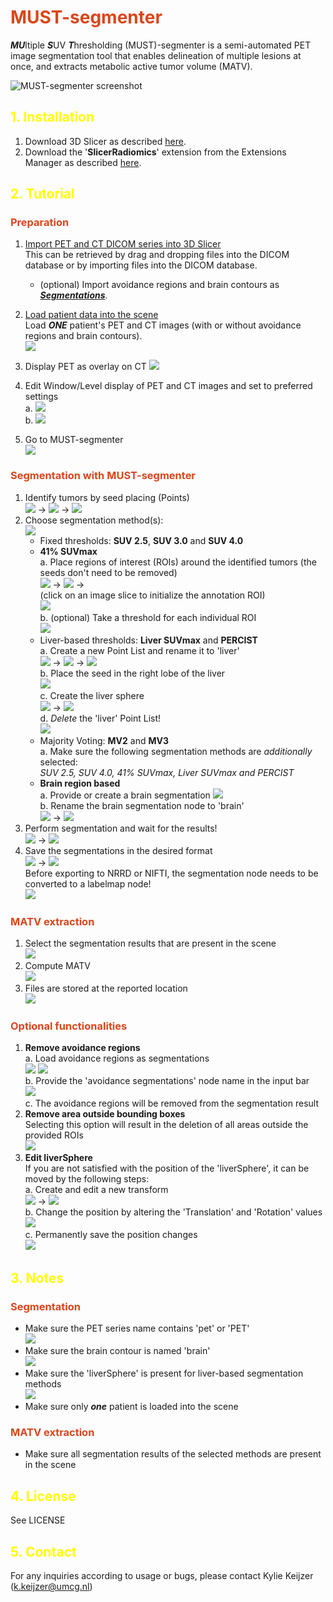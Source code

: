 # <span style="color:#DA461C">MUST-segmenter</span>
***MU***ltiple ***S***UV ***T***hresholding (MUST)-segmenter is a semi-automated PET image segmentation tool that enables delineation of 
multiple lesions at once, and extracts metabolic active tumor volume (MATV).

![](screenshots/Slicer-MUST-segmenter_screenshot.png?raw=true "MUST-segmenter screenshot")  

## <span style="color:#FFFF00">1. Installation</span>
1. Download 3D Slicer as described [here](https://slicer.readthedocs.io/en/latest/user_guide/getting_started.html#installing-3d-slicer).  
2. Download the '**SlicerRadiomics**' extension from the Extensions Manager as described [here](https://slicer.readthedocs.io/en/latest/user_guide/extensions_manager.html#install-extensions).

## <span style="color:#FFFF00">2. Tutorial</span>

### <span style="color:#DA461C">Preparation</span>

1. [Import PET and CT DICOM series into 3D Slicer ](https://slicer.readthedocs.io/en/latest/user_guide/modules/dicom.html#dicom-import)  
This can be retrieved by drag and dropping files into the DICOM database or by importing files into the DICOM database.
   - (optional) Import avoidance regions and brain contours as ***[Segmentations](https://slicer.readthedocs.io/en/latest/user_guide/modules/segmentations.html#import-an-existing-segmentation-from-volume-file)***.

2. [Load patient data into the scene](https://slicer.readthedocs.io/en/latest/user_guide/modules/dicom.html#dicom-loading)  
Load ***ONE*** patient's PET and CT images (with or without avoidance regions and brain contours).  
![](screenshots/1.png?raw=true "")  
3. Display PET as overlay on CT
![](screenshots/3.png?raw=true "")  
4. Edit Window/Level display of PET and CT images and set to preferred settings  
a. ![](screenshots/4.png?raw=true "")  
b. ![](screenshots/5.png?raw=true "")  
5. Go to MUST-segmenter  
![](screenshots/6.png?raw=true "")  

### <span style="color:#DA461C">Segmentation with MUST-segmenter</span>
1. Identify tumors by seed placing (Points)  
   ![](screenshots/8.png?raw=true "") &rarr; ![](screenshots/40.png?raw=true "") &rarr; ![](screenshots/9.png?raw=true "")  
3. Choose segmentation method(s):  
   ![](screenshots/10.png?raw=true "")  
   - Fixed thresholds: **SUV 2.5**, **SUV 3.0** and **SUV 4.0**  
   - **41% SUVmax**  
     a. Place regions of interest (ROIs) around the identified tumors (the seeds don't need to be removed)  
        ![](screenshots/11.png?raw=true "") &rarr; ![](screenshots/41.png?raw=true "") &rarr;  
     (click on an image slice to initialize the annotation ROI)  
        ![](screenshots/12.png?raw=true "")  
     b. (optional) Take a threshold for each individual ROI  
        ![](screenshots/13.png?raw=true "")  
   - Liver-based thresholds: **Liver SUVmax** and **PERCIST**  
     a. Create a new Point List and rename it to 'liver'  
        ![](screenshots/40.png?raw=true "") &rarr; ![](screenshots/16.png?raw=true "") &rarr; ![](screenshots/17.png?raw=true "")  
     b. Place the seed in the right lobe of the liver  
        ![](screenshots/18.png?raw=true "")  
     c. Create the liver sphere  
        ![](screenshots/19.png?raw=true "") &rarr; ![](screenshots/20.png?raw=true "")  
     d. *Delete* the 'liver' Point List!  
        ![](screenshots/21.png?raw=true "")  
   - Majority Voting: **MV2** and **MV3**  
     a. Make sure the following segmentation methods are *additionally* selected:  
        *SUV 2.5, SUV 4.0, 41% SUVmax, Liver SUVmax and PERCIST*  
   - **Brain region based**  
     a. Provide or create a brain segmentation
        ![](screenshots/22.png?raw=true "")  
     b. Rename the brain segmentation node to 'brain'  
        ![](screenshots/23.png?raw=true "") &rarr; ![](screenshots/7.png?raw=true "")  
4. Perform segmentation and wait for the results!  
   ![](screenshots/24.png?raw=true "") &rarr; ![](screenshots/25.png?raw=true "")  
5. Save the segmentations in the desired format  
   ![](screenshots/33.png?raw=true "") &rarr; ![](screenshots/34.png?raw=true "")  
   Before exporting to NRRD or NIFTI, the segmentation node needs to be converted to a labelmap node!  
   ![](screenshots/35.png?raw=true "")  

### <span style="color:#DA461C">MATV extraction</span>
1. Select the segmentation results that are present in the scene  
![](screenshots/10.png?raw=true "")  
2. Compute MATV  
![](screenshots/27.png?raw=true "")  
3. Files are stored at the reported location  
![](screenshots/28.png?raw=true "")

### <span style="color:#DA461C">Optional functionalities</span>
1. **Remove avoidance regions**  
   a. Load avoidance regions as segmentations  
      ![](screenshots/30.png?raw=true "") ![](screenshots/29.png?raw=true "")  
   b. Provide the 'avoidance segmentations' node name in the input bar  
      ![](screenshots/31.png?raw=true "")  
   c. The avoidance regions will be removed from the segmentation result  
2. **Remove area outside bounding boxes**  
   Selecting this option will result in the deletion of all areas outside the provided ROIs  
   ![](screenshots/32.png?raw=true "")  
3. **Edit liverSphere**  
   If you are not satisfied with the position of the 'liverSphere', it can be moved by the following steps:  
   a. Create and edit a new transform  
      ![](screenshots/36.png?raw=true "") &rarr; ![](screenshots/37.png?raw=true "")  
   b. Change the position by altering the 'Translation' and 'Rotation' values  
      ![](screenshots/38.png?raw=true "")  
   c. Permanently save the position changes  
      ![](screenshots/39.png?raw=true "")  

## <span style="color:#FFFF00">3. Notes</span>
### <span style="color:#DA461C">Segmentation</span>
- Make sure the PET series name contains 'pet' or 'PET'  
![](screenshots/2.png?raw=true "")  
- Make sure the brain contour is named 'brain'  
![](screenshots/7.png?raw=true "")  
- Make sure the 'liverSphere' is present for liver-based segmentation methods  
![](screenshots/26.png?raw=true "")  
- Make sure only ***one*** patient is loaded into the scene  
### <span style="color:#DA461C">MATV extraction</span>
- Make sure all segmentation results of the selected methods are present in the scene


## <span style="color:#FFFF00">4. License</span>
See LICENSE

## <span style="color:#FFFF00">5. Contact</span>
For any inquiries according to usage or bugs, please contact Kylie Keijzer ([k.keijzer@umcg.nl](mailto:k.keijzer@umcg.nl?subject=MUST-segmenter))

